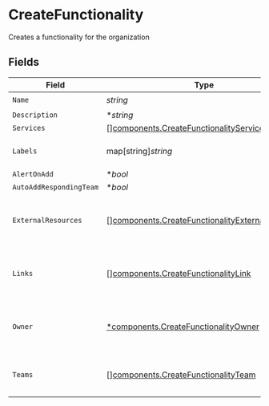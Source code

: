 # CreateFunctionality

Creates a functionality for the organization


## Fields

| Field                                                                                                              | Type                                                                                                               | Required                                                                                                           | Description                                                                                                        |
| ------------------------------------------------------------------------------------------------------------------ | ------------------------------------------------------------------------------------------------------------------ | ------------------------------------------------------------------------------------------------------------------ | ------------------------------------------------------------------------------------------------------------------ |
| `Name`                                                                                                             | *string*                                                                                                           | :heavy_check_mark:                                                                                                 | N/A                                                                                                                |
| `Description`                                                                                                      | **string*                                                                                                          | :heavy_minus_sign:                                                                                                 | N/A                                                                                                                |
| `Services`                                                                                                         | [][components.CreateFunctionalityService](../../models/components/createfunctionalityservice.md)                   | :heavy_minus_sign:                                                                                                 | N/A                                                                                                                |
| `Labels`                                                                                                           | map[string]*string*                                                                                                | :heavy_minus_sign:                                                                                                 | A hash of label keys and values                                                                                    |
| `AlertOnAdd`                                                                                                       | **bool*                                                                                                            | :heavy_minus_sign:                                                                                                 | N/A                                                                                                                |
| `AutoAddRespondingTeam`                                                                                            | **bool*                                                                                                            | :heavy_minus_sign:                                                                                                 | N/A                                                                                                                |
| `ExternalResources`                                                                                                | [][components.CreateFunctionalityExternalResource](../../models/components/createfunctionalityexternalresource.md) | :heavy_minus_sign:                                                                                                 | An array of external resources to attach to this service.                                                          |
| `Links`                                                                                                            | [][components.CreateFunctionalityLink](../../models/components/createfunctionalitylink.md)                         | :heavy_minus_sign:                                                                                                 | An array of links to associate with this service                                                                   |
| `Owner`                                                                                                            | [*components.CreateFunctionalityOwner](../../models/components/createfunctionalityowner.md)                        | :heavy_minus_sign:                                                                                                 | An object representing a Team that owns the service                                                                |
| `Teams`                                                                                                            | [][components.CreateFunctionalityTeam](../../models/components/createfunctionalityteam.md)                         | :heavy_minus_sign:                                                                                                 | An array of teams to attach to this service.                                                                       |